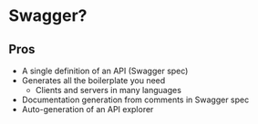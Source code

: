 
# Swagger?

## Pros

- A single definition of an API (Swagger spec)
- Generates all the boilerplate you need
	- Clients and servers in many languages
- Documentation generation from comments in Swagger spec
- Auto-generation of an API explorer


